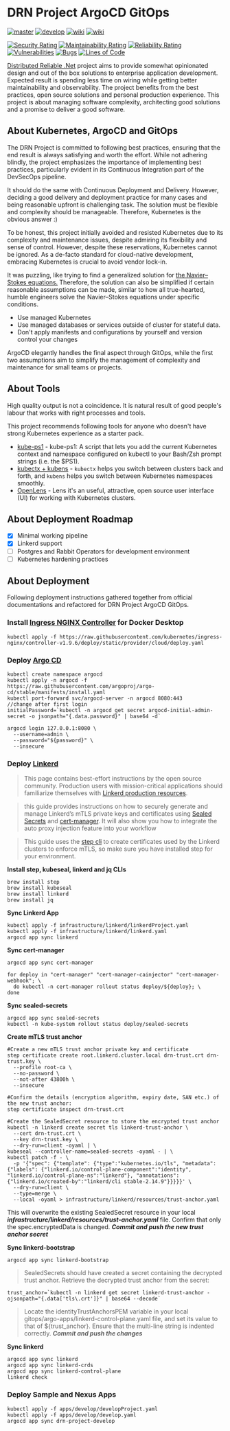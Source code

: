# DRN Project ArgoCD GitOps



[![master](https://github.com/duranserkan/DRN-Project-Argo-CD-Gitops/actions/workflows/master.yml/badge.svg?branch=master)](https://github.com/duranserkan/DRN-Project-Argo-CD-Gitops/actions/workflows/master.yml)
[![develop](https://github.com/duranserkan/DRN-Project-Argo-CD-Gitops/actions/workflows/develop.yml/badge.svg?branch=develop)](https://github.com/duranserkan/DRN-Project-Argo-CD-Gitops/actions/workflows/develop.yml)
[![wiki](https://img.shields.io/badge/Doc-Awesome_Kubernetes-blue)](https://github.com/tomhuang12/awesome-k8s-resources)
[![wiki](https://img.shields.io/badge/Doc-Awesome_Argo-orange)](https://github.com/akuity/awesome-argo)

[![Security Rating](https://sonarcloud.io/api/project_badges/measure?project=duranserkan_DRN-Project-Argo-CD-Gitops&metric=security_rating)](https://sonarcloud.io/summary/new_code?id=duranserkan_DRN-Project-Argo-CD-Gitops)
[![Maintainability Rating](https://sonarcloud.io/api/project_badges/measure?project=duranserkan_DRN-Project-Argo-CD-Gitops&metric=sqale_rating)](https://sonarcloud.io/summary/new_code?id=duranserkan_DRN-Project-Argo-CD-Gitops)
[![Reliability Rating](https://sonarcloud.io/api/project_badges/measure?project=duranserkan_DRN-Project-Argo-CD-Gitops&metric=reliability_rating)](https://sonarcloud.io/summary/new_code?id=duranserkan_DRN-Project-Argo-CD-Gitops)
[![Vulnerabilities](https://sonarcloud.io/api/project_badges/measure?project=duranserkan_DRN-Project-Argo-CD-Gitops&metric=vulnerabilities)](https://sonarcloud.io/summary/new_code?id=duranserkan_DRN-Project-Argo-CD-Gitops)
[![Bugs](https://sonarcloud.io/api/project_badges/measure?project=duranserkan_DRN-Project-Argo-CD-Gitops&metric=bugs)](https://sonarcloud.io/summary/new_code?id=duranserkan_DRN-Project-Argo-CD-Gitops)
[![Lines of Code](https://sonarcloud.io/api/project_badges/measure?project=duranserkan_DRN-Project-Argo-CD-Gitops&metric=ncloc)](https://sonarcloud.io/summary/new_code?id=duranserkan_DRN-Project-Argo-CD-Gitops)


[Distributed Reliable .Net](https://github.com/duranserkan/DRN-Project) project aims to provide somewhat opinionated design and out of the box solutions to enterprise application development.
Expected result is spending less time on wiring while getting better maintainability and observability.
The project benefits from the best practices, open source solutions and personal production experience.
This project is about managing software complexity, architecting good solutions and a promise to deliver a good software.

## About Kubernetes, ArgoCD and GitOps
The DRN Project is committed to following best practices, ensuring that the end result is always satisfying and worth the effort. While not adhering blindly, the project emphasizes the importance of implementing best practices, particularly evident in its Continuous Integration part of the DevSecOps pipeline.

It should do the same with Continuous Deployment and Delivery. However, deciding a good delivery and deployment practice for many cases and being reasonable upfront is challenging task. The solution must be flexible and complexity should be manageable. Therefore, Kubernetes is the obvious answer :)

To be honest, this project initially avoided and resisted Kubernetes due to its complexity and maintenance issues, despite admiring its flexibility and sense of control. However, despite these reservations, Kubernetes cannot be ignored. As a de-facto standard for cloud-native development, embracing Kubernetes is crucial to avoid vendor lock-in.

It was puzzling, like trying to find a generalized solution for [the Navier–Stokes equations.](https://en.wikipedia.org/wiki/Navier–Stokes_equations) Therefore, the solution can also be simplified if certain reasonable assumptions can be made, similar to how all true-hearted, humble engineers solve the Navier–Stokes equations under specific conditions.

* Use managed Kubernetes
* Use managed databases or services outside of cluster for stateful data.
* Don't apply manifests and configurations by yourself and version control your changes

ArgoCD elegantly handles the final aspect through GitOps, while the first two assumptions aim to simplify the management of complexity and maintenance for small teams or projects.

## About Tools
High quality output is not a coincidence. It is natural result of good people's labour that works with right processes and tools.

This project recommends following tools for anyone who doesn't have strong Kubernetes experience as a starter pack. 

* [kube-ps1](https://github.com/jonmosco/kube-ps1)  - kube-ps1: A script that lets you add the current Kubernetes context and namespace configured on kubectl to your Bash/Zsh prompt strings (i.e. the $PS1).
* [kubectx + kubens](https://github.com/ahmetb/kubectx)  - `kubectx` helps you switch between clusters back and forth, and `kubens` helps you switch between Kubernetes namespaces smoothly.
* [OpenLens](https://github.com/MuhammedKalkan/OpenLens) - Lens it's an useful, attractive, open source user interface (UI) for working with Kubernetes clusters.


## About Deployment Roadmap
- [X] Minimal working pipeline
- [X] Linkerd support
- [ ] Postgres and Rabbit Operators for development environment
- [ ] Kubernetes hardening practices

## About Deployment
Following deployment instructions gathered together from official documentations and refactored for DRN Project ArgoCD GitOps.

### Install [Ingress NGINX Controller](https://github.com/kubernetes/ingress-nginx) for Docker Desktop
```
kubectl apply -f https://raw.githubusercontent.com/kubernetes/ingress-nginx/controller-v1.9.6/deploy/static/provider/cloud/deploy.yaml
```
### Deploy [Argo CD](https://argo-cd.readthedocs.io/en/stable/getting_started/)
```
kubectl create namespace argocd
kubectl apply -n argocd -f https://raw.githubusercontent.com/argoproj/argo-cd/stable/manifests/install.yaml
kubectl port-forward svc/argocd-server -n argocd 8080:443
//change after first login
initialPassword=`kubectl -n argocd get secret argocd-initial-admin-secret -o jsonpath="{.data.password}" | base64 -d`

argocd login 127.0.0.1:8080 \
  --username=admin \
  --password="${password}" \
  --insecure
```

### Deploy [Linkerd](https://linkerd.io/2.14/tasks/gitops/)
> This page contains best-effort instructions by the open source community. Production users with mission-critical applications should familiarize themselves with [Linkerd production resources](https://docs.buoyant.io/runbook/getting-started/).

> this guide provides instructions on how to securely generate and manage Linkerd’s mTLS private keys and certificates using [Sealed Secrets](https://github.com/bitnami-labs/sealed-secrets) and [cert-manager](https://cert-manager.io/docs/). It will also show you how to integrate the auto proxy injection feature into your workflow

> This guide uses the [step cli](https://smallstep.com/docs/step-cli/installation/) to create certificates used by the Linkerd clusters to enforce mTLS, so make sure you have installed step for your environment.

**Install step, kubeseal, linkerd and jq CLIs**
```
brew install step
brew install kubeseal
brew install linkerd
brew install jq
```

**Sync Linkerd App**
```
kubectl apply -f infrastructure/linkerd/linkerdProject.yaml
kubectl apply -f infrastructure/linkerd/linkerd.yaml
argocd app sync linkerd
```

**Sync cert-manager**
```
argocd app sync cert-manager

for deploy in "cert-manager" "cert-manager-cainjector" "cert-manager-webhook"; \
  do kubectl -n cert-manager rollout status deploy/${deploy}; \
done
```

**Sync sealed-secrets**
```
argocd app sync sealed-secrets
kubectl -n kube-system rollout status deploy/sealed-secrets
```

**Create mTLS trust anchor**
```
#Create a new mTLS trust anchor private key and certificate
step certificate create root.linkerd.cluster.local drn-trust.crt drn-trust.key \
  --profile root-ca \
  --no-password \
  --not-after 43800h \
  --insecure
  
#Confirm the details (encryption algorithm, expiry date, SAN etc.) of the new trust anchor:  
step certificate inspect drn-trust.crt
```

```
#Create the SealedSecret resource to store the encrypted trust anchor
kubectl -n linkerd create secret tls linkerd-trust-anchor \
  --cert drn-trust.crt \
  --key drn-trust.key \
  --dry-run=client -oyaml | \
kubeseal --controller-name=sealed-secrets -oyaml - | \
kubectl patch -f - \
  -p '{"spec": {"template": {"type":"kubernetes.io/tls", "metadata": {"labels": {"linkerd.io/control-plane-component":"identity", "linkerd.io/control-plane-ns":"linkerd"}, "annotations": {"linkerd.io/created-by":"linkerd/cli stable-2.14.9"}}}}}' \
  --dry-run=client \
  --type=merge \
  --local -oyaml > infrastructure/linkerd/resources/trust-anchor.yaml
```
This will overwrite the existing SealedSecret resource in your local ***infrastructure/linkerd/resources/trust-anchor.yaml*** file. Confirm that only the spec.encryptedData is changed. ***Commit and push the new trust anchor secret***

**Sync linkerd-bootstrap**
```
argocd app sync linkerd-bootstrap
```

>SealedSecrets should have created a secret containing the decrypted trust anchor. Retrieve the decrypted trust anchor from the secret:
```
trust_anchor=`kubectl -n linkerd get secret linkerd-trust-anchor -ojsonpath="{.data['tls\.crt']}" | base64 --decode`
```

> Locate the identityTrustAnchorsPEM variable in your local gitops/argo-apps/linkerd-control-plane.yaml file, and set its value to that of ${trust_anchor}.
> Ensure that the multi-line string is indented correctly.  ***Commit and push the changes***

**Sync linkerd**
```
argocd app sync linkerd
argocd app sync linkerd-crds
argocd app sync linkerd-control-plane
linkerd check
```

### Deploy Sample and Nexus Apps
```
kubectl apply -f apps/develop/developProject.yaml
kubectl apply -f apps/develop/develop.yaml
argocd app sync drn-project-develop
```